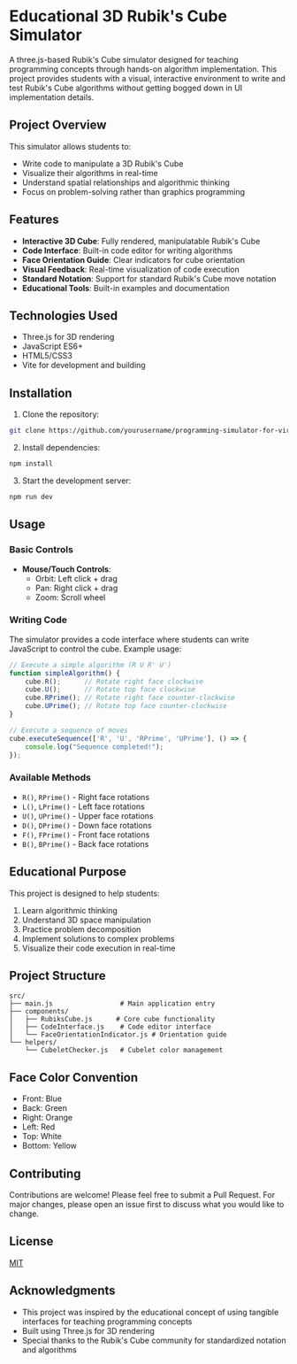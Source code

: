 # Educational 3D Rubik's Cube Simulator


A three.js-based Rubik's Cube simulator designed for teaching programming concepts through hands-on algorithm implementation. This project provides students with a visual, interactive environment to write and test Rubik's Cube algorithms without getting bogged down in UI implementation details.

## Project Overview

This simulator allows students to:
- Write code to manipulate a 3D Rubik's Cube
- Visualize their algorithms in real-time
- Understand spatial relationships and algorithmic thinking
- Focus on problem-solving rather than graphics programming

## Features

- **Interactive 3D Cube**: Fully rendered, manipulatable Rubik's Cube
- **Code Interface**: Built-in code editor for writing algorithms
- **Face Orientation Guide**: Clear indicators for cube orientation
- **Visual Feedback**: Real-time visualization of code execution
- **Standard Notation**: Support for standard Rubik's Cube move notation
- **Educational Tools**: Built-in examples and documentation

## Technologies Used

- Three.js for 3D rendering
- JavaScript ES6+
- HTML5/CSS3
- Vite for development and building

## Installation

1. Clone the repository:
```bash
git clone https://github.com/yourusername/programming-simulator-for-virtual-labs.git
```

2. Install dependencies:
```bash
npm install
```

3. Start the development server:
```bash
npm run dev
```

## Usage

### Basic Controls

- **Mouse/Touch Controls**: 
  - Orbit: Left click + drag
  - Pan: Right click + drag
  - Zoom: Scroll wheel

### Writing Code

The simulator provides a code interface where students can write JavaScript to control the cube. Example usage:

```javascript
// Execute a simple algorithm (R U R' U')
function simpleAlgorithm() {
    cube.R();      // Rotate right face clockwise
    cube.U();      // Rotate top face clockwise
    cube.RPrime(); // Rotate right face counter-clockwise
    cube.UPrime(); // Rotate top face counter-clockwise
}

// Execute a sequence of moves
cube.executeSequence(['R', 'U', 'RPrime', 'UPrime'], () => {
    console.log("Sequence completed!");
});
```

### Available Methods

- `R()`, `RPrime()` - Right face rotations
- `L()`, `LPrime()` - Left face rotations
- `U()`, `UPrime()` - Upper face rotations
- `D()`, `DPrime()` - Down face rotations
- `F()`, `FPrime()` - Front face rotations
- `B()`, `BPrime()` - Back face rotations

## Educational Purpose

This project is designed to help students:
1. Learn algorithmic thinking
2. Understand 3D space manipulation
3. Practice problem decomposition
4. Implement solutions to complex problems
5. Visualize their code execution in real-time

## Project Structure

```
src/
├── main.js                 # Main application entry
├── components/
│   ├── RubiksCube.js      # Core cube functionality
│   ├── CodeInterface.js    # Code editor interface
│   └── FaceOrientationIndicator.js # Orientation guide
└── helpers/
    └── CubeletChecker.js   # Cubelet color management
```

## Face Color Convention

- Front: Blue
- Back: Green
- Right: Orange
- Left: Red
- Top: White
- Bottom: Yellow

## Contributing

Contributions are welcome! Please feel free to submit a Pull Request. For major changes, please open an issue first to discuss what you would like to change.

## License

[MIT](https://choosealicense.com/licenses/mit/)

## Acknowledgments

- This project was inspired by the educational concept of using tangible interfaces for teaching programming concepts
- Built using Three.js for 3D rendering
- Special thanks to the Rubik's Cube community for standardized notation and algorithms

